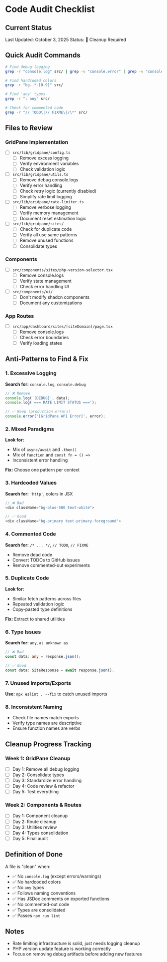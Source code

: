 # Code Audit Checklist

## Current Status
Last Updated: October 3, 2025
Status: 🔴 Cleanup Required

## Quick Audit Commands
```bash
# Find debug logging
grep -r "console.log" src/ | grep -v "console.error" | grep -v "console.warn"

# Find hardcoded colors
grep -r "bg-.*-[0-9]" src/

# Find 'any' types
grep -r ": any" src/

# Check for commented code
grep -r "// TODO\|// FIXME\|/\*" src/
```

## Files to Review

### GridPane Implementation
- [ ] `src/lib/gridpane/config.ts`
  - [ ] Remove excess logging
  - [ ] Verify environment variables
  - [ ] Check validation logic

- [ ] `src/lib/gridpane/utils.ts`
  - [ ] Remove debug console.logs
  - [ ] Verify error handling
  - [ ] Check retry logic (currently disabled)
  - [ ] Simplify rate limit logging

- [ ] `src/lib/gridpane/rate-limiter.ts`
  - [ ] Remove verbose logging
  - [ ] Verify memory management
  - [ ] Document reset estimation logic

- [ ] `src/lib/gridpane/sites/`
  - [ ] Check for duplicate code
  - [ ] Verify all use same patterns
  - [ ] Remove unused functions
  - [ ] Consolidate types

### Components
- [ ] `src/components/sites/php-version-selector.tsx`
  - [ ] Remove console.logs
  - [ ] Verify state management
  - [ ] Check error handling UI

- [ ] `src/components/ui/`
  - [ ] Don't modify shadcn components
  - [ ] Document any customizations

### App Routes
- [ ] `src/app/dashboard/sites/[siteDomain]/page.tsx`
  - [ ] Remove console.logs
  - [ ] Check error boundaries
  - [ ] Verify loading states

## Anti-Patterns to Find & Fix

### 1. Excessive Logging
**Search for:** `console.log`, `console.debug`
```typescript
// ❌ Remove
console.log('[DEBUG]', data);
console.log('=== RATE LIMIT STATUS ===');

// ✅ Keep (production errors)
console.error('[GridPane API Error]', error);
```

### 2. Mixed Paradigms
**Look for:**
- Mix of `async/await` and `.then()`
- Mix of `function` and `const fn = () =>`
- Inconsistent error handling

**Fix:** Choose one pattern per context

### 3. Hardcoded Values
**Search for:** `'http'`, colors in JSX
```typescript
// ❌ Bad
<div className="bg-blue-500 text-white">

// ✅ Good
<div className="bg-primary text-primary-foreground">
```

### 4. Commented Code
**Search for:** `/* ... */`, `// TODO`, `// FIXME`
- Remove dead code
- Convert TODOs to GitHub issues
- Remove commented-out experiments

### 5. Duplicate Code
**Look for:**
- Similar fetch patterns across files
- Repeated validation logic
- Copy-pasted type definitions

**Fix:** Extract to shared utilities

### 6. Type Issues
**Search for:** `any`, `as unknown as`
```typescript
// ❌ Bad
const data: any = response.json();

// ✅ Good
const data: SiteResponse = await response.json();
```

### 7. Unused Imports/Exports
**Use:** `npx eslint . --fix` to catch unused imports

### 8. Inconsistent Naming
- Check file names match exports
- Verify type names are descriptive
- Ensure function names are verbs

## Cleanup Progress Tracking

### Week 1: GridPane Cleanup
- [ ] Day 1: Remove all debug logging
- [ ] Day 2: Consolidate types
- [ ] Day 3: Standardize error handling
- [ ] Day 4: Code review & refactor
- [ ] Day 5: Test everything

### Week 2: Components & Routes
- [ ] Day 1: Component cleanup
- [ ] Day 2: Route cleanup
- [ ] Day 3: Utilities review
- [ ] Day 4: Types consolidation
- [ ] Day 5: Final audit

## Definition of Done

A file is "clean" when:
- ✅ No `console.log` (except errors/warnings)
- ✅ No hardcoded colors
- ✅ No `any` types
- ✅ Follows naming conventions
- ✅ Has JSDoc comments on exported functions
- ✅ No commented-out code
- ✅ Types are consolidated
- ✅ Passes `npm run lint`

## Notes
- Rate limiting infrastructure is solid, just needs logging cleanup
- PHP version update feature is working correctly
- Focus on removing debug artifacts before adding new features
